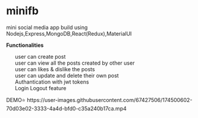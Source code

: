 # minifb
mini social media app build using Nodejs,Express,MongoDB,React(Redux),MaterialUI




<b>Functionalities</b>

<ul style="list-style:none">
<li>user can create post</li> 
  <li>user can view all the posts created by other user</li> 

<li>user can likes & dislike the posts </li>
<li>user can update and delete their own post</li>
  
<li>Authantication with jwt tokens</li>
  <li>Login Logout feature</li>


</ul>
DEMO⭐ https://user-images.githubusercontent.com/67427506/174500602-70d03e02-3333-4a4d-bfd0-c35a240b17ca.mp4

